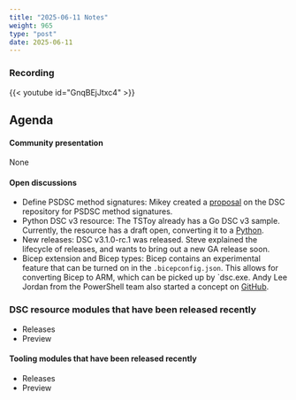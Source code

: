 ```yaml
---
title: "2025-06-11 Notes"
weight: 965
type: "post"
date: 2025-06-11
---
```


### Recording

{{< youtube id="GnqBEjJtxc4" >}}

## Agenda

#### Community presentation

None

#### Open discussions

- Define PSDSC method signatures: Mikey created a [proposal](https://github.com/PowerShell/DSC/issues/860) on the DSC repository for PSDSC method signatures.
- Python DSC v3 resource: The TSToy already has a Go DSC v3 sample. Currently, the resource has a draft open, converting it to a [Python](https://github.com/PowerShell/DSC-Samples/pull/26).
- New releases: DSC v3.1.0-rc.1 was released. Steve explained the lifecycle of releases, and wants to bring out a new GA release soon.
- Bicep extension and Bicep types: Bicep contains an experimental feature that can be turned on in the `.bicepconfig.json`. This allows for converting Bicep to ARM, which can be picked up by `dsc.exe. Andy Lee Jordan from the PowerShell team also started a concept on [GitHub](https://github.com/microsoft/bicep-types-dsc).

### DSC resource modules that have been released recently

- Releases
- Preview

#### Tooling modules that have been released recently

- Releases
- Preview
